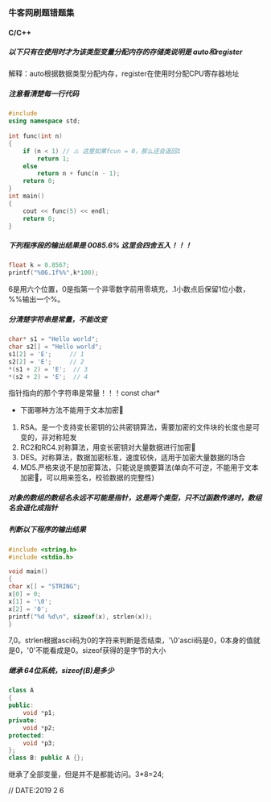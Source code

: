 ### 牛客网刷题错题集
#### C/C++
##### 以下只有在使用时才为该类型变量分配内存的存储类说明是 auto和register<br>
解释：auto根据数据类型分配内存，register在使用时分配CPU寄存器地址
##### 注意看清楚每一行代码
```cpp
#include
using namespace std;
 
int func(int n)
{
    if (n < 1) // ⚠️ 这里如果fcun = 0，那么还会返回1
        return 1;
    else
        return n + func(n - 1);
    return 0;
}
int main()
{
    cout << func(5) << endl;
    return 0;
}
```
##### 下列程序段的输出结果是  0085.6% 这里会四舍五入！！！
```cpp
float k = 0.8567;
printf("%06.1f%%",k*100);
```
6是用六个位置，0是指第一个非零数字前用零填充，.1小数点后保留1位小数，%%输出一个%。<br>

##### 分清楚字符串是常量，不能改变<br>
```cpp
char* s1 = "Hello world";
char s2[] = "Hello world";
s1[2] = 'E';     // 1
s2[2] = 'E';     // 2
*(s1 + 2) = 'E';  // 3
*(s2 + 2) = 'E';  // 4
```
指针指向的那个字符串是常量！！！const char* <br>

* 下面哪种方法不能用于文本加密🔐<br>
1. RSA。是一个支持变长密钥的公共密钥算法，需要加密的文件块的长度也是可变的，非对称短发
2. RC2和RC4.对称算法，用变长密钥对大量数据进行加密🔐
3. DES。对称算法，数据加密标准，速度较快，适用于加密大量数据的场合
4. MD5.严格来说不是加密算法，只能说是摘要算法(单向不可逆，不能用于文本加密🔐，可以用来签名，校验数据的完整性)

##### 对象的数组的数组名永远不可能是指针，这是两个类型，只不过函数传递时，数组名会退化成指针

##### 判断以下程序的输出结果
```cpp
#include <string.h>
#include <stdio.h>

void main()
{
char x[] = "STRING";
x[0] = 0;
x[1] = '\0';
x[2] = '0';
printf("%d %d\n", sizeof(x), strlen(x));
}
```
7,0。strlen根据ascii码为0的字符来判断是否结束，'\0'ascii码是0，0本身的值就是0，'0'不能看成是0。sizeof获得的是字节的大小

##### 继承 64位系统，sizeof(B)是多少
```cpp
class A
{
public:
    void *p1;
private:
    void *p2;
protected:
    void *p3;
};
class B: public A {};
```
继承了全部变量，但是并不是都能访问。3*8=24;

// DATE:2019 2 6